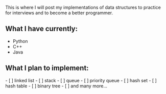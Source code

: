 This is where I will post my implementations of data structures to practice for interviews and to become a better programmer.

<h2> What I have currently: </h2>

* Python
* C++
* Java

<h2> What I plan to implement: </h2>
- [ ] linked list
- [ ] stack
- [ ] queue
- [ ] priority queue
- [ ] hash set
- [ ] hash table
- [ ] binary tree
- [ ] and many more...
